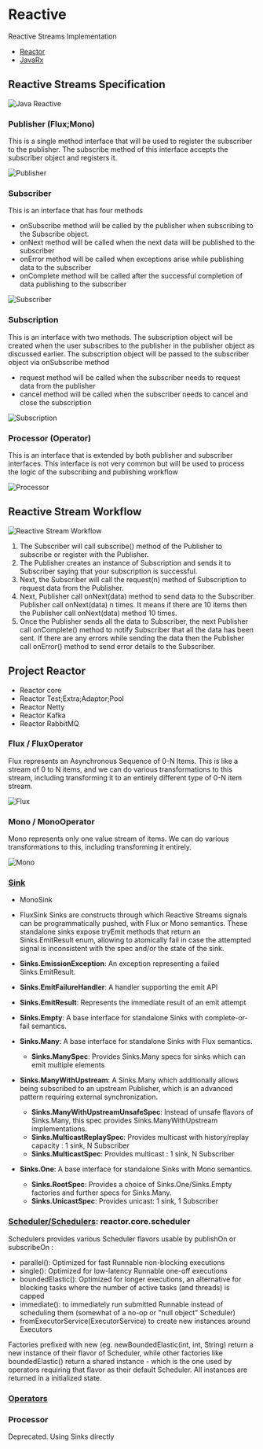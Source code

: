 # Reactive
Reactive Streams Implementation 
- [Reactor](https://projectreactor.io/)
- [JavaRx](https://github.com/ReactiveX/RxJava)

## Reactive Streams Specification
![Java Reactive](https://miro.medium.com/v2/resize:fit:640/format:webp/0*Boh8h9YJ79LdXOl5.jpeg)
### Publisher (Flux;Mono)
This is a single method interface that will be used to register the subscriber to the publisher. The subscribe method of this interface accepts the subscriber object and registers it.

![Publisher](https://miro.medium.com/v2/resize:fit:640/format:webp/0*DksX5DKVJgqmgbyo.png)

### Subscriber

This is an interface that has four methods
- onSubscribe method will be called by the publisher when subscribing to the Subscribe object.
- onNext method will be called when the next data will be published to the subscriber
- onError method will be called when exceptions arise while publishing data to the subscriber
- onComplete method will be called after the successful completion of data publishing to the subscriber

![Subscriber](https://miro.medium.com/v2/resize:fit:640/format:webp/0*p1n-O-3mg8GAsCWy.png)

### Subscription

This is an interface with two methods. The subscription object will be created when the user subscribes to the publisher in the publisher object as discussed earlier. The subscription object will be passed to the subscriber object via onSubscribe method
- request method will be called when the subscriber needs to request data from the publisher
- cancel method will be called when the subscriber needs to cancel and close the subscription

![Subscription](https://miro.medium.com/v2/resize:fit:640/format:webp/0*LGXjQPVwOv0nP4bM.png)

### Processor (Operator)

This is an interface that is extended by both publisher and subscriber interfaces. This interface is not very common but will be used to process the logic of the subscribing and publishing workflow

![Processor](https://miro.medium.com/v2/resize:fit:720/format:webp/0*y0vILBzlmLThhI9D.png)


## Reactive Stream Workflow
![Reactive Stream Workflow](https://blogger.googleusercontent.com/img/b/R29vZ2xl/AVvXsEiWutE6WCv-AUqLjvTqHGyFG2qUCrbMdMQeR4nBWCEbBSbyVtTQ_eT_a-c4285jZ01u0yLbYH8LYEQvw9Ch4uceh_quuIy43icE9bpFqnf7FwsLnwGae3VwFweJq1dLJIu7wu8KA2B4QEchi6GgT6jZ_0Y0QaGt9oy0oTQAkfwpuoYEw1198BsQLcbG/s16000/Spring%20WebFlux%20-%20Reactive%20Programming.001.jpeg)

1. The Subscriber will call subscribe() method of the Publisher to subscribe or register with the Publisher.
2. The Publisher creates an instance of Subscription and sends it to Subscriber saying that your subscription is successful.
3. Next, the Subscriber will call the request(n) method of Subscription to request data from the Publisher.
4. Next, Publisher call onNext(data) method to send data to the Subscriber. Publisher call onNext(data) n times. It means if there are 10 items then the Publisher call onNext(data) method 10 times.
5. Once the Publisher sends all the data to Subscriber, the next Publisher call onComplete() method to notify Subscriber that all the data has been sent. If there are any errors while sending the data then the Publisher call onError() method to send error details to the Subscriber.
 

## Project Reactor
- Reactor core
- Reactor Test;Extra;Adaptor;Pool
- Reactor Netty
- Reactor Kafka
- Reactor RabbitMQ
  
### Flux / FluxOperator

Flux represents an Asynchronous Sequence of 0-N Items. This is like a stream of 0 to N items, and we can do various transformations to this stream, including transforming it to an entirely different type of 0-N item stream.

![Flux](https://miro.medium.com/v2/resize:fit:640/format:webp/0*dahFWzPbgq5EXwoE.png)

### Mono / MonoOperator

Mono represents only one value stream of items. We can do various transformations to this, including transforming it entirely.

![Mono](https://miro.medium.com/v2/resize:fit:720/0*YbFa5e6k_DO4zsEn)

### [Sink](https://projectreactor.io/docs/core/release/api/)
- MonoSink<T>
- FluxSink<T>
Sinks are constructs through which Reactive Streams signals can be programmatically pushed, with Flux or Mono semantics. These standalone sinks expose tryEmit methods that return an Sinks.EmitResult enum, allowing to atomically fail in case the attempted signal is inconsistent with the spec and/or the state of the sink. 

- **Sinks.EmissionException**:  An exception representing a failed Sinks.EmitResult.
- **Sinks.EmitFailureHandler**: A handler supporting the emit API
- **Sinks.EmitResult**: Represents the immediate result of an emit attempt
- **Sinks.Empty<T>**: A base interface for standalone Sinks with complete-or-fail semantics.
- **Sinks.Many<T>**: A base interface for standalone Sinks with Flux semantics.
    - **Sinks.ManySpec**: Provides Sinks.Many specs for sinks which can emit multiple elements
- **Sinks.ManyWithUpstream<T>**: A Sinks.Many which additionally allows being subscribed to an upstream Publisher, which is an advanced pattern requiring external synchronization.
    - **Sinks.ManyWithUpstreamUnsafeSpec**: Instead of unsafe flavors of Sinks.Many, this spec provides Sinks.ManyWithUpstream implementations.
    - **Sinks.MulticastReplaySpec**: Provides multicast with history/replay capacity : 1 sink, N Subscriber
    - **Sinks.MulticastSpec**: Provides multicast : 1 sink, N Subscriber
- **Sinks.One<T>**: A base interface for standalone Sinks with Mono semantics.
    - **Sinks.RootSpec**:  Provides a choice of Sinks.One/Sinks.Empty factories and further specs for Sinks.Many.
    - **Sinks.UnicastSpec**: Provides unicast: 1 sink, 1 Subscriber

### [Scheduler/Schedulers](https://projectreactor.io/docs/core/release/api/): reactor.core.scheduler

Schedulers provides various Scheduler flavors usable by publishOn or subscribeOn : 
- parallel(): Optimized for fast Runnable non-blocking executions
- single(): Optimized for low-latency Runnable one-off executions
- boundedElastic(): Optimized for longer executions, an alternative for blocking tasks where the number of active tasks (and threads) is capped
- immediate(): to immediately run submitted Runnable instead of scheduling them (somewhat of a no-op or "null object" Scheduler)
- fromExecutorService(ExecutorService) to create new instances around Executors

Factories prefixed with new (eg. newBoundedElastic(int, int, String) return a new instance of their flavor of Scheduler, while other factories like boundedElastic() return a shared instance - which is the one used by operators requiring that flavor as their default Scheduler. All instances are returned in a initialized state.

### [Operators](https://projectreactor.io/docs/core/release/api/)

### Processor
Deprecated. Using Sinks directly
